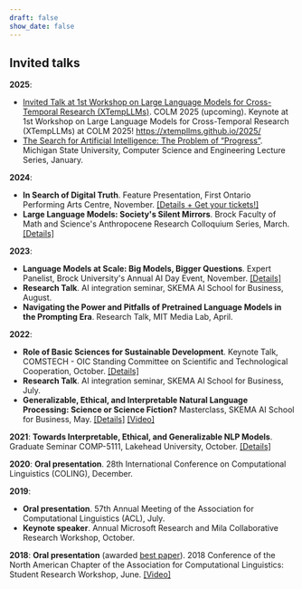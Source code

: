 ```yaml
---
draft: false
show_date: false
---
```


## Invited talks
**2025**:
- [Invited Talk at 1st Workshop on Large Language Models for Cross-Temporal Research (XTempLLMs)](https://xtempllms.github.io/2025/invited-speakers.html). COLM 2025 (upcoming).
Keynote at 1st Workshop on Large Language Models for Cross-Temporal Research (XTempLLMs) at COLM 2025! https://xtempllms.github.io/2025/
- [The Search for Artificial Intelligence: The Problem of “Progress”](https://www.instagram.com/msu.cse/p/DFahCdZP4yY/). Michigan State University, Computer Science and Engineering Lecture Series, January.  


**2024**:
- **In Search of Digital Truth**. Feature Presentation, First Ontario Performing Arts Centre, November. [[Details + Get your tickets!]](https://firstontariopac.ca/Online/default.asp?BOparam::WScontent::loadArticle::permalink=EventArticle-2425PAC09-in-Search-of-Digital-Truth&BOparam::WScontent::loadArticle::context_id=)
- **Large Language Models: Society's Silent Mirrors**. Brock Faculty of Math and Science's Anthropocene Research Colloquium Series, March. [[Details]](https://brocku.ca/mathematics-science/fms-research-colloquium-series/)

**2023**:
- **Language Models at Scale: Big Models, Bigger Questions**. Expert Panelist, Brock University's Annual AI Day Event, November. [[Details]](https://research.cosc.brocku.ca/AIDay/panel)
- **Research Talk**. AI integration seminar, SKEMA AI School for Business, August.
- **Navigating the Power and Pitfalls of Pretrained Language Models in the Prompting Era**. Research Talk, MIT Media Lab, April.

**2022**:
- **Role of Basic Sciences for Sustainable Development**. Keynote Talk, COMSTECH - OIC Standing Committee on Scientific and Technological Cooperation, October. [[Details]](https://brocku.ca/brock-news/2022/11/math-and-science-delegation-expands-global-reach-in-pakistan/)
- **Research Talk**. AI integration seminar, SKEMA AI School for Business, July.
- **Generalizable, Ethical, and Interpretable Natural Language Processing: Science or Science Fiction?** Masterclass, SKEMA AI School for Business, May. [[Details]](https://alumni.skema.edu/en/agenda/networking-breakfast-2703) [[Video]](https://www.youtube.com/watch?v=vf1m-R3twOc&ab_channel=SKEMABusinessSchoolTV)

**2021**: **Towards Interpretable, Ethical, and Generalizable NLP Models**. Graduate Seminar COMP-5111, Lakehead University, October. [[Details]](https://x.com/cs_lakehead/status/1451676347760271369?lang=en)

**2020**: **Oral presentation**. 28th International Conference on Computational Linguistics (COLING), December.

**2019**:
- **Oral presentation**. 57th Annual Meeting of the Association for Computational Linguistics (ACL), July.
- **Keynote speaker**. Annual Microsoft Research and Mila Collaborative Research Workshop, October.

**2018**: **Oral presentation** (awarded [best paper](https://x.com/naacl_srw_2018/status/1003050917787136005)). 2018 Conference of the North American Chapter of the Association for Computational Linguistics: Student Research Workshop, June. [[Video]](https://aclanthology.org/N18-4004.mp4)